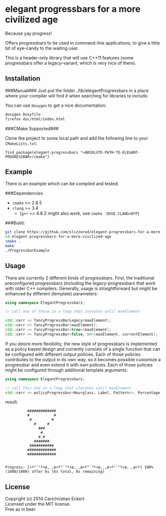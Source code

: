 elegant progressbars for a more civilized age
=============================================
Because yay progress!

Offers progressbars to be used in command-line applications, to give a little
bit of eye-candy to the waiting user.

This is a header-only library that will use C++11 features (some progressbars
offer a legacy-variant, which is very nice of them).

Installation
------------

###Manual###
Just put the folder ./lib/elegantProgressbars in a place where your compiler
will find it when searching for libraries to include.

You can use ```doxygen``` to get a nice documentation:  
```bash
doxygen Doxyfile
firefox doc/html/index.html
```

###CMake Supported###

Clone the project to some local path and add the following line to your `CMakeLists.txt`:

    find_package(elegant-progressbars "<ABSOLUTE-PATH-TO-ELEGANT-PROGRESSBAR>/cmake")


Example
-------
There is an example which can be compiled and tested:

###Dependencies
 - ```cmake``` >= 2.8.5
 - ```clang``` >= 3.4
   - (```g++``` >= 4.8.2 might also work, use ```cmake -DUSE_CLANG=OFF```)

###Build:
```bash
git clone https://github.com/slizzered/elegant-progressbars-for-a-more-civilized-age.git
cd elegant-progressbars-for-a-more-civilized-age
cmake .
make
./ProgressbarExample
```

Usage
-----
There are currently 2 different kinds of progressbars.  First, the traditional
preconfigured progressbars (including the legacy-progressbars that work with
older C++ compilers.  Generally, usage is straightforward but might be enhanced
by different (template) parameters:
```c++
using namespace ElegantProgressbars;

// call one of those in a loop that iterates until maxElement

std::cerr << fancyProgressBarLegacy(maxElement);
std::cerr << fancyProgressBar(maxElement);
std::cerr << fancyProgressBar<true>(maxElement);
std::cerr << fancyProgressBar<false, 80>(maxElement, currentElement);
```

If you desire more flexibility, the new style of progressbars is implemented as
a policy based design and currently consists of a single function that can be
configured with different output policies. Each of those policies contributes
to the output in its own way, so it becomes possible customize a progressbar
and even extend it with own policies. Each of those policies might be
configured through additional template arguments:
```c++
using namespace ElegantProgressbars;

// call this one in a loop that iterates until maxElement
std::cerr << policyProgressbar<Hourglass, Label, Pattern<>, Percentage, Time<> >(maxElement);
```
result:
```
          #############      
          #           #      
           #         #       
             #     #         
               ###           
                #            
               #.#           
             #######         
           ###########       
          #############      
          #############      
                             
                             
Progress: [¤º°`°º¤ø,¸,ø¤º°`°º¤ø,¸,ø¤º°`°º¤ø,¸,ø¤º°`°º¤ø,¸,ø¤º] 100% (1000/1000) after 6s (6s total, 0s remaining)
```

License
-------
Copyright (c) 2014 Carlchristian Eckert  
Licensed under the MIT license.  
Free as in beer.
